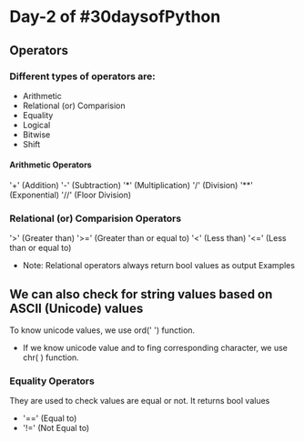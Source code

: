 # Day-2 of #30daysofPython

## Operators

### Different types of operators are:
- Arithmetic
- Relational (or) Comparision
- Equality
- Logical
- Bitwise
- Shift

#### Arithmetic Operators


'+' (Addition) 
'-' (Subtraction)
'*' (Multiplication)
'/' (Division)
'**' (Exponential)
'//' (Floor Division)

### Relational (or) Comparision Operators

'>' (Greater than)
'>=' (Greater than or equal to)
'<' (Less than)
'<=' (Less than or equal to)
- Note: Relational operators always return bool values as output
Examples

## We can also check for string values based on ASCII (Unicode) values

To know unicode values, we use ord(' ') function.
- If we know unicode value and to fing corresponding character, we use chr( ) function.

### Equality Operators

They are used to check values are equal or not. It returns bool values

- '==' (Equal to)
- '!=' (Not Equal to)